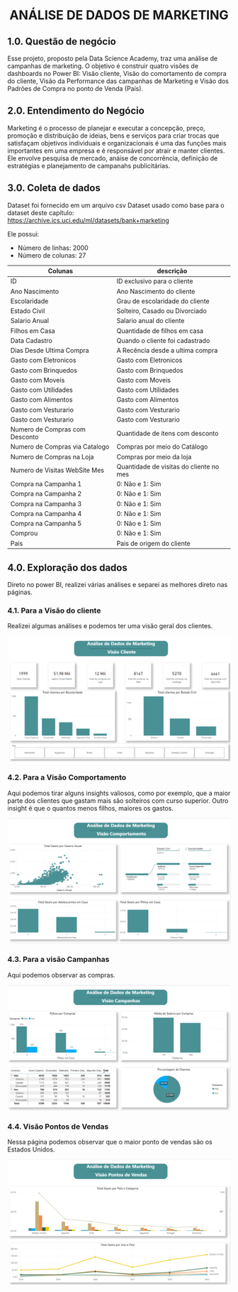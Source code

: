 <h1 align="center"> ANÁLISE DE DADOS DE MARKETING </h1>



## 1.0. Questão de negócio
Esse projeto, proposto pela Data Science Academy, traz uma análise de campanhas de marketing. O objetivo é construir quatro visões de dashboards no Power BI: Visão cliente, Visão do comortamento de compra do cliente, Visão da Performance das campanhas de Marketing e Visão dos Padrões de Compra no ponto de Venda (País).

## 2.0. Entendimento do Negócio
Marketing é o processo de planejar e executar a concepção, preço, promoção e distribuição de ideias, bens e serviços para criar trocas que satisfaçam objetivos individuais e organizacionais é uma das funções mais importantes em uma empresa e é responsável por atrair e manter clientes. Ele envolve pesquisa de mercado, anáise de concorrência, definição de estratégias e planejamento de campanahs publicitárias.

## 3.0. Coleta de dados
Dataset foi fornecido em um arquivo csv Dataset usado como base para o dataset deste capítulo: https://archive.ics.uci.edu/ml/datasets/bank+marketing

Ele possui:
* Número de linhas: 2000
* Número de colunas: 27

Colunas | descrição
------- | ---------
ID | ID exclusivo para o cliente
Ano Nascimento | Ano Nascimento do cliente
Escolaridade | Grau de escolaridade do cliente
Estado Civil | Solteiro, Casado ou Divorciado
Salario Anual | Salario anual do cliente
Filhos em Casa | Quantidade de filhos em casa
Data Cadastro| Quando o cliente foi cadastrado
Dias Desde Ultima Compra | A Recência desde a ultima compra
Gasto com Eletronicos | Gasto com Eletronicos
Gasto com Brinquedos | Gasto com Brinquedos
Gasto com Moveis | Gasto com Moveis
Gasto com Utilidades | Gasto com Utilidades
Gasto com Alimentos | Gasto com Alimentos
Gasto com Vesturario | Gasto com Vesturario
Gasto com Vesturario | Gasto com Vesturario
Numero de Compras com Desconto | Quantidade de itens com desconto
Numero de Compras via Catalogo | Compras por meio do Catálogo
Numero de Compras na Loja | Compras por meio da loja
Numero de Visitas WebSite Mes | Quantidade de visitas do cliente no mes
Compra na Campanha 1 | 0: Não e 1: Sim
Compra na Campanha 2 | 0: Não e 1: Sim
Compra na Campanha 3 | 0: Não e 1: Sim
Compra na Campanha 4 | 0: Não e 1: Sim
Compra na Campanha 5 | 0: Não e 1: Sim
Comprou | 0: Não e 1: Sim
Pais | Pais de origem do cliente

## 4.0. Exploração dos dados
Direto no power BI, realizei várias análises e separei as melhores direto nas páginas.

### 4.1. Para a Visão do cliente
Realizei algumas análises e podemos ter uma visão geral dos clientes.

![pag1](./img/pag1.png)

### 4.2. Para a Visão Comportamento
Aqui podemos tirar alguns insights valiosos, como por exemplo, que a maior parte dos clientes que gastam mais são solteiros com curso superior. Outro insight é que o quantos menos filhos, maiores os gastos.

![pag2](./img/pag2.png)

### 4.3. Para a visão Campanhas
Aqui podemos observar as compras.

![pag3](./img/pag3.png)

### 4.4. Visão Pontos de Vendas
Nessa página podemos observar que o maior ponto de vendas são os Estados Unidos.

![pag4](./img/pag4.png)



